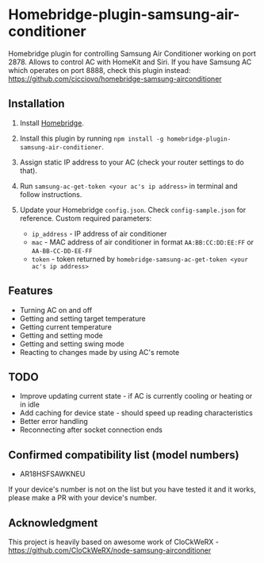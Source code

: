 # Homebridge-plugin-samsung-air-conditioner

Homebridge plugin for controlling Samsung Air Conditioner working on port 2878. Allows to control AC with HomeKit and Siri.
If you have Samsung AC which operates on port 8888, check this plugin instead: https://github.com/cicciovo/homebridge-samsung-airconditioner

## Installation
1. Install [Homebridge](https://github.com/nfarina/homebridge).
2. Install this plugin by running `npm install -g homebridge-plugin-samsung-air-conditioner`.
3. Assign static IP address to your AC (check your router settings to do that).
4. Run `samsung-ac-get-token <your ac's ip address>` in terminal and follow instructions.
5. Update your Homebridge `config.json`. Check `config-sample.json` for reference. Custom required parameters:
    
    - `ip_address` - IP address of air conditioner
    - `mac` - MAC address of air conditioner in format `AA:BB:CC:DD:EE:FF` or `AA-BB-CC-DD-EE-FF`
    - `token` - token returned by `homebridge-samsung-ac-get-token <your ac's ip address>`

## Features
- Turning AC on and off
- Getting and setting target temperature
- Getting current temperature
- Getting and setting mode
- Getting and setting swing mode
- Reacting to changes made by using AC's remote

## TODO
- Improve updating current state - if AC is currently cooling or heating or in idle
- Add caching for device state - should speed up reading characteristics
- Better error handling
- Reconnecting after socket connection ends

## Confirmed compatibility list (model numbers)
- AR18HSFSAWKNEU

If your device's number is not on the list but you have tested it and it works, please make a PR with your device's number.

## Acknowledgment
This project is heavily based on awesome work of CloCkWeRX - https://github.com/CloCkWeRX/node-samsung-airconditioner